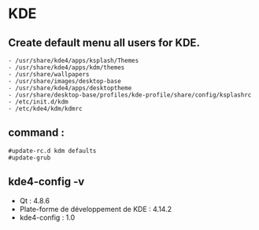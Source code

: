 # KDE

## Create default menu all users for KDE.

	- /usr/share/kde4/apps/ksplash/Themes
	- /usr/share/kde4/apps/kdm/themes
	- /usr/share/wallpapers
	- /usr/share/images/desktop-base
	- /usr/share/kde4/apps/desktoptheme
	- /usr/share/desktop-base/profiles/kde-profile/share/config/ksplashrc
	- /etc/init.d/kdm
	- /etc/kde4/kdm/kdmrc

## command :
	#update-rc.d kdm defaults
	#update-grub


## kde4-config -v
- Qt : 4.8.6
- Plate-forme de développement de KDE : 4.14.2
- kde4-config : 1.0
